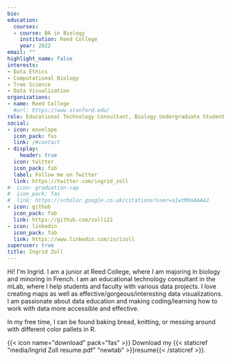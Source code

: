 ```yaml
---
bio: 
education:
  courses:
  - course: BA in Biology
    institution: Reed College
    year: 2022
email: ""
highlight_name: false
interests:
- Data Ethics
- Computational Biology
- Tree Science
- Data Visualization
organizations:
- name: Reed College
  #url: https://www.stanford.edu/
role: Educational Technology Consultant, Biology Undergraduate Student
social:
- icon: envelope
  icon_pack: fas
  link: /#contact
- display:
    header: true
  icon: twitter
  icon_pack: fab
  label: Follow me on Twitter
  link: https://twitter.com/ingrid_zoll
#- icon: graduation-cap
#  icon_pack: fas
#  link: https://scholar.google.co.uk/citations?user=sIwtMXoAAAAJ
- icon: github
  icon_pack: fab
  link: https://github.com/zolli22
- icon: linkedin
  icon_pack: fab
  link: https://www.linkedin.com/in/izoll
superuser: true
title: Ingrid Zoll
---
```


Hi! I'm Ingrid. I am a junior at Reed College, where I am majoring in biology and minoring in French. I am an educational technology consultant in the mLab, where I help students and faculty with various data projects. I love creating maps as well as effective/gorgeous/interesting data visualizations. I am passionate about data education and making coding/learning how to work with data more accessible and effective. 

In my free time, I can be found baking bread, knitting, or messing around with different color pallets in R. 

{{< icon name="download" pack="fas" >}} Download my {{< staticref "media/Ingrid Zoll resume.pdf" "newtab" >}}resume{{< /staticref >}}.
